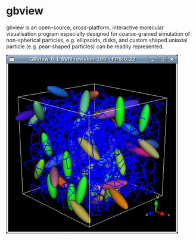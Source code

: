 # gbview
gbview is an open-source, cross-platform, interactive molecular visualisation program especially designed for coarse-grained simulation of non-spherical particles, e.g. ellipsoids, disks, and custom shaped uniaxial particle (e.g. pear-shaped particles) can be readily represented.

![screenshot](/screenshot/screenshot4.jpg?raw=true)
